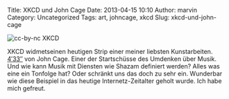 Title: XKCD und John Cage
Date: 2013-04-15 10:10
Author: marvin
Category: Uncategorized
Tags: art, johncage, xkcd
Slug: xkcd-und-john-cage


![cc-by-nc [XKCD](http://xkcd.com/1199/)]({filename}/images/silence.png)

XKCD widmetseinen heutigen Strip einer meiner liebsten Kunstarbeiten.
[4′33″](https://de.wikipedia.org/wiki/4%E2%80%B233%E2%80%B3) von John
Cage. Einer der Startschüsse des Umdenken über Musik. Und wie kann Musik
mit Diensten wie Shazam definiert werden? Alles was eine ein Tonfolge
hat? Oder schränkt uns das doch zu sehr ein. Wunderbar wie diese
Beispiel in das heutige Internetz-Zeitalter geholt wurde. Ich habe mich
gefreut.

